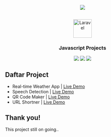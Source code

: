 <!-- BADGE-->
<p align="center">
<img src='https://forthebadge.com/images/badges/built-with-love.svg' />
</p>

<!-- PROJECT LOGO -->
<br />
<div align="center">
  <a href="https://github.com/othneildrew/Best-README-Template">
    <img src="https://www.freepnglogos.com/uploads/javascript-png/javascript-vector-logo-yellow-png-transparent-javascript-vector-12.png" alt="Laravel" width="60" height="60">
  </a>
<h3 align="center">Javascript Projects</h3>
  <p align="center">
  <img src='https://img.shields.io/badge/JavaScript-323330?style=for-the-badge&logo=javascript&logoColor=F7DF1E' />
  <img src='https://img.shields.io/badge/HTML5-E34F26?style=for-the-badge&logo=html5&logoColor=white' />
  <img src='https://img.shields.io/badge/CSS3-1572B6?style=for-the-badge&logo=css3&logoColor=white' />
  <br>
</div>

## Daftar Project
* Real-time Weather App | <a href="https://sleepingatparty.xyz/javascript/weather">Live Demo</a>
* Speech Detection | <a href="https://sleepingatparty.xyz/javascript/speech-detection">Live Demo</a>
* QR Code Maker | <a href="https://sleepingatparty.xyz/javascript/qr-maker">Live Demo</a>
* URL Shortner | <a href="https://sleepingatparty.xyz/javascript/url-short">Live Demo</a>

## Thank you!
This project still on going..

